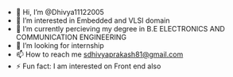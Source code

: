 - 👋 Hi, I’m @Dhivya11122005
- 👀 I’m interested in Embedded and VLSI domain
- 🌱 I’m currently percieving my degree in B.E ELECTRONICS AND COMMUNICATION ENGINEERING 
- 💞️ I’m looking for internship
- 📫 How to reach me sdhivyaprakash81@gmail.com
- ⚡ Fun fact: I am interested on Front end also

<!---
Dhivya11122005/Dhivya11122005 is a ✨ special ✨ repository because its `README.md` (this file) appears on your GitHub profile.
You can click the Preview link to take a look at your changes.
--->
